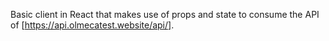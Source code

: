 Basic client in React that makes use of props and state to consume the API of [https://api.olmecatest.website/api/].